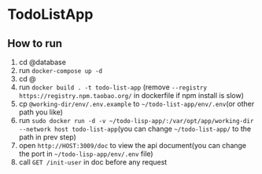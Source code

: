 # TodoListApp

## How to run

1. cd @database
2. run `docker-compose up -d`
3. cd @
4. run `docker build . -t todo-list-app` (remove `--registry https://registry.npm.taobao.org/` in dockerfile if npm
   install is slow)
5. cp `@working-dir/env/.env.example` to `~/todo-list-app/env/.env`(or other path you like)
6. run `sudo docker run -d -v ~/todo-lisp-app/:/var/opt/app/working-dir --network host todo-list-app`(you can
   change `~/todo-list-app/` to the path in prev step)
7. open `http://HOST:3009/doc` to view the api document(you can change the port in `~/todo-lisp-app/env/.env` file)
8. call `GET /init-user` in doc before any request 

